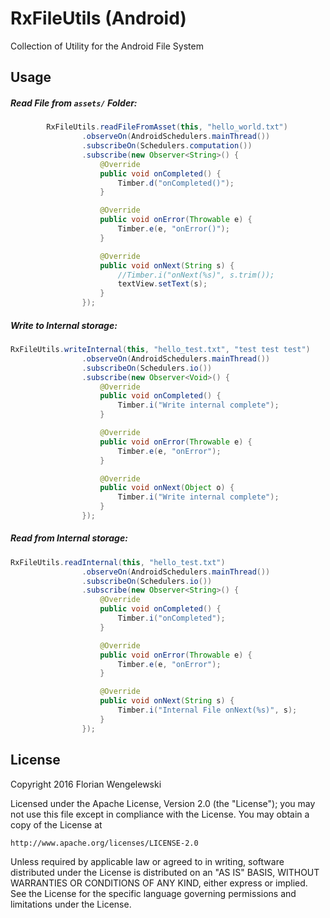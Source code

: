 # RxFileUtils (Android)

Collection of Utility for the Android File System

## Usage

##### Read File from `assets/` Folder:

```java
        RxFileUtils.readFileFromAsset(this, "hello_world.txt")
                .observeOn(AndroidSchedulers.mainThread())
                .subscribeOn(Schedulers.computation())
                .subscribe(new Observer<String>() {
                    @Override
                    public void onCompleted() {
                        Timber.d("onCompleted()");
                    }

                    @Override
                    public void onError(Throwable e) {
                        Timber.e(e, "onError()");
                    }

                    @Override
                    public void onNext(String s) {
                        //Timber.i("onNext(%s)", s.trim());
                        textView.setText(s);
                    }
                });

```

##### Write to Internal storage:

```java
RxFileUtils.writeInternal(this, "hello_test.txt", "test test test")
                .observeOn(AndroidSchedulers.mainThread())
                .subscribeOn(Schedulers.io())
                .subscribe(new Observer<Void>() {
                    @Override
                    public void onCompleted() {
                        Timber.i("Write internal complete");
                    }

                    @Override
                    public void onError(Throwable e) {
                        Timber.e(e, "onError");
                    }

                    @Override
                    public void onNext(Object o) {
                        Timber.i("Write internal complete");
                    }
                });
```

##### Read from Internal storage:

```java
RxFileUtils.readInternal(this, "hello_test.txt")
                .observeOn(AndroidSchedulers.mainThread())
                .subscribeOn(Schedulers.io())
                .subscribe(new Observer<String>() {
                    @Override
                    public void onCompleted() {
                        Timber.i("onCompleted");
                    }

                    @Override
                    public void onError(Throwable e) {
                        Timber.e(e, "onError");
                    }

                    @Override
                    public void onNext(String s) {
                        Timber.i("Internal File onNext(%s)", s);
                    }
                });
```


## License

Copyright 2016 Florian Wengelewski

Licensed under the Apache License, Version 2.0 (the "License");
you may not use this file except in compliance with the License.
You may obtain a copy of the License at

    http://www.apache.org/licenses/LICENSE-2.0

Unless required by applicable law or agreed to in writing, software
distributed under the License is distributed on an "AS IS" BASIS,
WITHOUT WARRANTIES OR CONDITIONS OF ANY KIND, either express or implied.
See the License for the specific language governing permissions and
limitations under the License.
